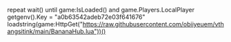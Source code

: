 repeat wait() until game:IsLoaded() and game.Players.LocalPlayer 
getgenv().Key = "a0b63542adeb72e03f641676" 
loadstring(game:HttpGet("https://raw.githubusercontent.com/obiiyeuem/vthangsitink/main/BananaHub.lua"))()
